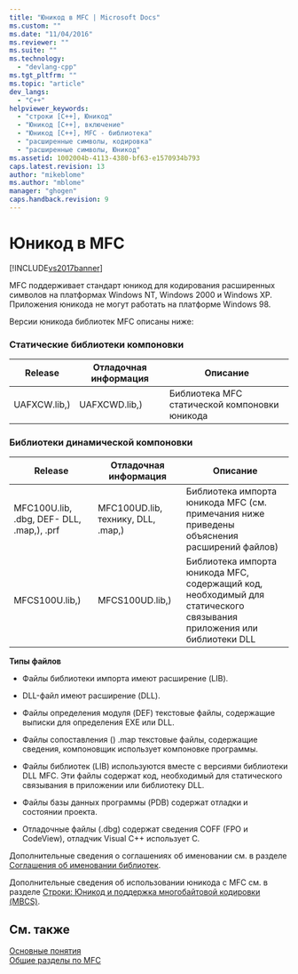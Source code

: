 ```yaml
---
title: "Юникод в MFC | Microsoft Docs"
ms.custom: ""
ms.date: "11/04/2016"
ms.reviewer: ""
ms.suite: ""
ms.technology: 
  - "devlang-cpp"
ms.tgt_pltfrm: ""
ms.topic: "article"
dev_langs: 
  - "C++"
helpviewer_keywords: 
  - "строки [C++], Юникод"
  - "Юникод [C++], включение"
  - "Юникод [C++], MFC - библиотека"
  - "расширенные символы, кодировка"
  - "расширенные символы, Юникод"
ms.assetid: 1002004b-4113-4380-bf63-e1570934b793
caps.latest.revision: 13
author: "mikeblome"
ms.author: "mblome"
manager: "ghogen"
caps.handback.revision: 9
---
```

# Юникод в MFC
[!INCLUDE[vs2017banner](../assembler/inline/includes/vs2017banner.md)]

MFC поддерживает стандарт юникод для кодирования расширенных символов на платформах Windows NT, Windows 2000 и Windows XP.  Приложения юникода не могут работать на платформе Windows 98.  
  
 Версии юникода библиотек MFC описаны ниже:  
  
### Статические библиотеки компоновки  
  
|Release|Отладочная информация|Описание|  
|-------------|---------------------------|--------------|  
|UAFXCW.lib,\)|UAFXCWD.lib,\)|Библиотека MFC статической компоновки юникода|  
  
### Библиотеки динамической компоновки  
  
|Release|Отладочная информация|Описание|  
|-------------|---------------------------|--------------|  
|MFC100U.lib, .dbg, DEF\- DLL, .map,\), .prf|MFC100UD.lib, технику, DLL, .map,\)|Библиотека импорта юникода MFC \(см. примечания ниже приведены объяснения расширений файлов\)|  
|MFCS100U.lib,\)|MFCS100UD.lib,\)|Библиотека импорта юникода MFC, содержащий код, необходимый для статического связывания приложения или библиотеки DLL|  
  
 **Типы файлов**  
  
-   Файлы библиотеки импорта имеют расширение \(LIB\).  
  
-   DLL\-файл имеют расширение \(DLL\).  
  
-   Файлы определения модуля \(DEF\) текстовые файлы, содержащие выписки для определения EXE или DLL.  
  
-   Файлы сопоставления \(\) .map текстовые файлы, содержащие сведения, компоновщик использует компоновке программы.  
  
-   Файлы библиотек \(LIB\) используются вместе с версиями библиотеки DLL MFC.  Эти файлы содержат код, необходимый для статического связывания в приложении или библиотеку DLL.  
  
-   Файлы базы данных программы \(PDB\) содержат отладки и состоянии проекта.  
  
-   Отладочные файлы \(.dbg\) содержат сведения COFF \(FPO и CodeView\), отладчик Visual C\+\+ использует C.  
  
 Дополнительные сведения о соглашениях об именовании см. в разделе [Соглашения об именовании библиотек](../Topic/Library%20Naming%20Conventions.md).  
  
 Дополнительные сведения об использовании юникода с MFC см. в разделе [Строки: Юникод и поддержка многобайтовой кодировки \(MBCS\)](../atl-mfc-shared/unicode-and-multibyte-character-set-mbcs-support.md).  
  
## См. также  
 [Основные понятия](../mfc/mfc-concepts.md)   
 [Общие разделы по MFC](../mfc/general-mfc-topics.md)